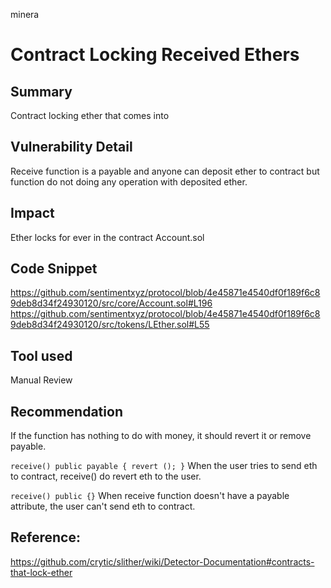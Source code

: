 minera
#  Contract Locking Received Ethers 

## Summary
Contract locking ether that comes into 

## Vulnerability Detail
Receive function is a payable and anyone can deposit ether to contract but function do not doing any operation with deposited ether. 


## Impact
Ether locks for ever in the contract Account.sol

## Code Snippet
https://github.com/sentimentxyz/protocol/blob/4e45871e4540df0f189f6c89deb8d34f24930120/src/core/Account.sol#L196
https://github.com/sentimentxyz/protocol/blob/4e45871e4540df0f189f6c89deb8d34f24930120/src/tokens/LEther.sol#L55


## Tool used

Manual Review

## Recommendation
If the function has nothing to do with money, it should revert it or remove payable.

```receive() public payable { revert (); }```
When the user tries to send eth to contract, receive() do revert eth to the user.

```receive() public {}```
When receive function doesn't have a payable attribute, the user can't send eth to contract.


## Reference:
https://github.com/crytic/slither/wiki/Detector-Documentation#contracts-that-lock-ether

